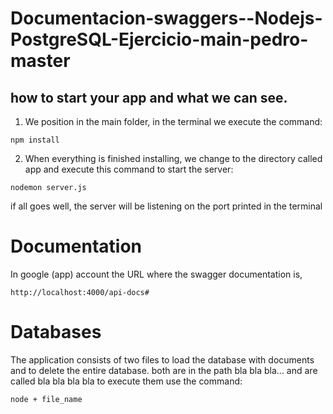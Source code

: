 # Documentacion-swaggers--Nodejs-PostgreSQL-Ejercicio-main-pedro-master
## how to start your app and what we can see.

1. We position in the main folder, in the terminal we execute the command:
```
npm install
```
2. When everything is finished installing, we change to the directory called app and execute this command to start the server:
```
nodemon server.js
```
if all goes well, the server will be listening on the port printed in the terminal

# Documentation

In google (app) account the URL where the swagger documentation is,
```
http://localhost:4000/api-docs#
```
# Databases

The application consists of two files to load the database with documents and to delete the entire database.
both are in the path bla bla bla... and are called bla bla bla bla to execute them use the command:

```
node + file_name
```

 


